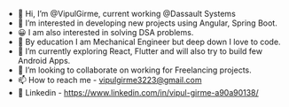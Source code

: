 - 👋 Hi, I’m @VipulGirme, current working @Dassault Systems
- 👀 I’m interested in developing new projects using Angular, Spring Boot.
- 😀 I am also interested in solving DSA problems.
- 🦾 By education I am Mechanical Engineer but deep down I love to code.
- 🌱 I’m currently exploring React, Flutter and will also try to build few Android Apps.
- 💞️ I’m looking to collaborate on working for Freelancing projects.
- 📫 How to reach me - vipulgirme3223@gmail.com
- 🔗 Linkedin - https://www.linkedin.com/in/vipul-girme-a90a90138/

<!---
VipulGirme/VipulGirme is a ✨ special ✨ repository because its `README.md` (this file) appears on your GitHub profile.
You can click the Preview link to take a look at your changes.
--->
